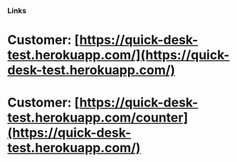 ### Links
# Customer: [https://quick-desk-test.herokuapp.com/](https://quick-desk-test.herokuapp.com/)
# Customer: [https://quick-desk-test.herokuapp.com/counter](https://quick-desk-test.herokuapp.com/)
